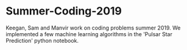 # Summer-Coding-2019
Keegan, Sam and Manvir work on coding problems summer 2019. 
We implemented a few machine learning algorithms in the 'Pulsar Star Prediction' python notebook.
